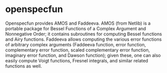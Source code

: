 openspecfun
===========

Openspecfun provides AMOS and Faddeeva. AMOS (from Netlib) is a
portable package for Bessel Functions of a Complex Argument and
Nonnegative Order; it contains subroutines for computing Bessel
functions and Airy functions. Faddeeva allows computing the
various error functions of arbitrary complex arguments (Faddeeva
function, error function, complementary error function, scaled
complementary error function, imaginary error function, and Dawson function);
given these, one can also easily compute Voigt functions, Fresnel integrals,
and similar related functions as well.
